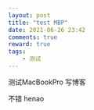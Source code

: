 ```yaml
---
layout: post
title: "test MBP"
date: 2021-06-26 23:42
comments: true
reward: true
tags: 
	- 测试
---
```

测试MacBookPro 写博客
<!-- more -->
不错 henao